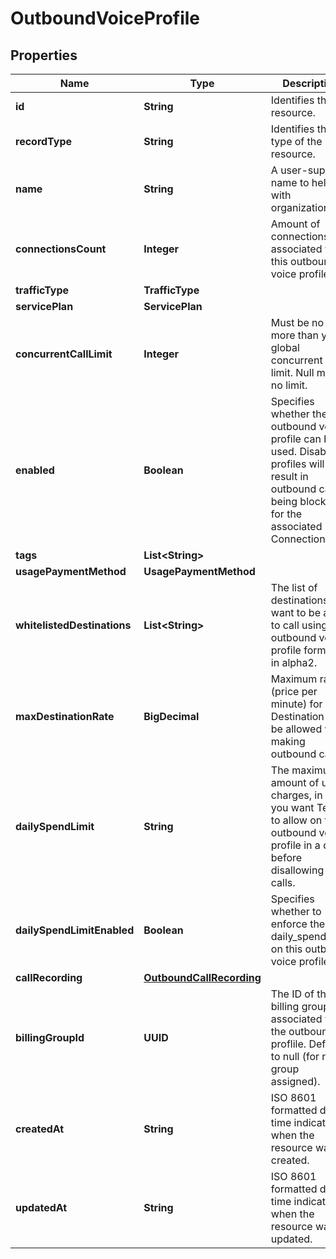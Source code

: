 

# OutboundVoiceProfile


## Properties

| Name | Type | Description | Notes |
|------------ | ------------- | ------------- | -------------|
|**id** | **String** | Identifies the resource. |  [optional] |
|**recordType** | **String** | Identifies the type of the resource. |  [optional] |
|**name** | **String** | A user-supplied name to help with organization. |  |
|**connectionsCount** | **Integer** | Amount of connections associated with this outbound voice profile. |  [optional] |
|**trafficType** | **TrafficType** |  |  [optional] |
|**servicePlan** | **ServicePlan** |  |  [optional] |
|**concurrentCallLimit** | **Integer** | Must be no more than your global concurrent call limit. Null means no limit. |  [optional] |
|**enabled** | **Boolean** | Specifies whether the outbound voice profile can be used. Disabled profiles will result in outbound calls being blocked for the associated Connections. |  [optional] |
|**tags** | **List&lt;String&gt;** |  |  [optional] |
|**usagePaymentMethod** | **UsagePaymentMethod** |  |  [optional] |
|**whitelistedDestinations** | **List&lt;String&gt;** | The list of destinations you want to be able to call using this outbound voice profile formatted in alpha2. |  [optional] |
|**maxDestinationRate** | **BigDecimal** | Maximum rate (price per minute) for a Destination to be allowed when making outbound calls. |  [optional] |
|**dailySpendLimit** | **String** | The maximum amount of usage charges, in USD, you want Telnyx to allow on this outbound voice profile in a day before disallowing new calls. |  [optional] |
|**dailySpendLimitEnabled** | **Boolean** | Specifies whether to enforce the daily_spend_limit on this outbound voice profile. |  [optional] |
|**callRecording** | [**OutboundCallRecording**](OutboundCallRecording.md) |  |  [optional] |
|**billingGroupId** | **UUID** | The ID of the billing group associated with the outbound proflile. Defaults to null (for no group assigned). |  [optional] |
|**createdAt** | **String** | ISO 8601 formatted date-time indicating when the resource was created. |  [optional] |
|**updatedAt** | **String** | ISO 8601 formatted date-time indicating when the resource was updated. |  [optional] |




